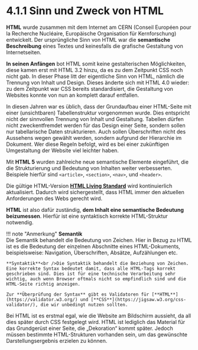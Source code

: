 # 4.1.1 Sinn und Zweck von HTML

**HTML** wurde zusammen mit dem Internet am CERN (Conseil Européen pour la Recherche Nucléaire, Europäische Organisation für Kernforschung) entwickelt. Der ursprüngliche Sinn von HTML war die **semantische Beschreibung** eines Textes und keinesfalls die grafische Gestaltung von Internetseiten.

**In seinen Anfängen** bot HTML somit keine gestalterischen Möglichkeiten, diese kamen erst mit HTML 3.2 hinzu, da es zu dem Zeitpunkt CSS noch nicht gab. In dieser Phase litt der eigentliche Sinn von HTML, nämlich die Trennung von Inhalt und Design. Dieses änderte sich mit HTML 4.0 wieder: zu dem Zeitpunkt war CSS bereits standardisiert, die Gestaltung von Websites konnte von nun an komplett darauf entfallen.

In diesen Jahren war es üblich, dass der Grundaufbau einer HTML-Seite mit einer (unsichtbaren) Tabellenstruktur vorgenommen wurde. Dies entspricht nicht der sinnvollen Trennung von Inhalt und Gestaltung. Tabellen dürfen nicht zweckentfremdet werden für das Design einer Seite, sondern sollen nur tabellarische Daten strukturieren.
Auch sollen Überschriften nicht des Aussehens wegen gewählt werden, sondern aufgrund der Hierarchie im Dokument.
Wer diese Regeln befolgt, wird es bei einer zukünftigen Umgestaltung der Website viel leichter haben.

Mit **HTML 5** wurden zahlreiche neue semantische Elemente eingeführt, die die Strukturierung und Bedeutung von Inhalten weiter verbesserten. Beispiele hierfür sind `<article>`, `<section>`, `<nav>`, und `<header>`. 

Die gültige HTML-Version [**HTML Living Standard**](https://html.spec.whatwg.org/) wird kontinuierlich aktualisiert. Dadurch wird sichergestellt, dass HTML immer den aktuellen Anforderungen des Webs gerecht wird. 

**HTML** ist also dafür zuständig, **dem Inhalt eine semantische Bedeutung beizumessen**. Hierfür ist eine syntaktisch korrekte HTML-Struktur notwendig.

!!! note "Anmerkung"
    **Semantik**<br />Die Semantik behandelt die Bedeutung von Zeichen. Hier in Bezug zu HTML ist es die Bedeutung der einzelnen Abschnitte eines HTML-Dokuments, beispielsweise: Navigation, Überschriften, Absätze, Aufzählungen etc.<br />
    
    **Syntaktik**<br />Die Syntaktik behandelt die Beziehung von Zeichen. Eine korrekte Syntax bedeutet damit, dass alle HTML-Tags korrekt geschrieben sind. Dies ist für eine technische Verarbeitung sehr wichtig, auch wenn Browser oftmals nicht so empfindlich sind und die HTML-Seite richtig anzeigen.

    Zur **Überprüfung der Syntax** gibt es Validatoren für [**HTML**](https://validator.w3.org/) und [**CSS**](https://jigsaw.w3.org/css-validator/), die wir unbedingt nutzen sollten.

Bei HTML ist es erstmal egal, wie die Website am Bildschirm aussieht, da all dies später durch CSS festgelegt wird. HTML ist lediglich das Material für das Grundgerüst einer Seite, die „Dekoration“ kommt später. Jedoch müssen bestimmte HTML-Strukturen vorhanden sein, um das gewünschte Darstellungsergebnis erzielen zu können.
